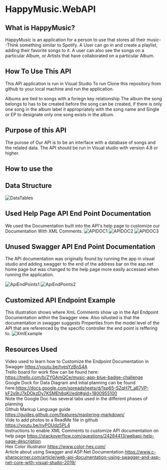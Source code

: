 # HappyMusic.WebAPI
## What is HappyMusic?
HappyMusic is an application for a person to use that stores all their music--Think something similar to Spotify. A User can go in and create a playlist, adding their favorite songs to it. A user can also see the songs on a particular Album, or Artists that have collaborated on a particular Album. 
## How To Use This API
This APi application is run in Visual Studio To run Clone this repository from github to your local machine and run the application.  

Albums are tied to songs with a foriegn key relationship The album the song belongs to has to be created before the song can be created, if there is only one song in the album label it appropriately with the song name and Single or EP to designate only one song exists in the album.

## Purpose of this API
The purose of Our API is to be an interface with a database of songs and the related data. The API should be run in Visual studio with version 4.8 or higher. 
## How to use the 
## Data Structure
 ![DataTables](/Images/DataTables.png)
## Used Help Page API End Point Documentation
We used the Documentation built into the API's help page to customize our Documentation With XML Comments. 
![APIDOC1](/Images/APIDOC1.png)
![APIDOC2](/Images/APIDOC2.png)
![APIDOC3](/Images/APIDOC3.png)
## Unused Swagger API End Point Documentation
The API documentation was originally found by running the app in visual studio and adding swagger to the end of the address bar on the asp.net home page but was changed to the help page more easily accessed when running the application.

 ![ApiEndPoints1](/Images/ApiEndPoints1.png)
 ![ApiEndPoints2](/Images/ApiEndPoints2.png)
 ## Customized API Endpoint Example
 This illustration shows where XmL Comments show up in the ApI Endpoint Documentation within the Swagger view. Also isllusted is that the documentation in swagger suggests Properties from the model level of the API that are referenced by the specific controller the end point is reffering to.
 ![XmlExample](/Images/XmlExample.png)
 
## Resources Used
Video used to learn how to Customize the Endpoint Documentation in Swagger https://youtu.be/tyesYzBnS4A  
Trello board for work flow can be found here: https://trello.com/b/ZYGAmQCe/music-app-blue-badge-challenge  
Google Dock for Data Diagram and intial planning can be found here:https://docs.google.com/spreadsheets/d/1sp65-SZqH7f_a67VP-kF2s9rJ7kDOkzDy7KSMEh8qKI/edit#gid=1800955100  
Note the Google Doc has several tabs used in the different phases of planning  
Github Markup Language guide https://guides.github.com/features/mastering-markdown/  
Vide to add photos to a ReadMe file in github https://youtu.be/nvPOUdz5PL4  
Instructions to enable XML Comments to customize API documentation on help page https://stackoverflow.com/questions/24284413/webapi-help-page-description  
Hex Color illustrator https://www.color-hex.com/  
Article about using Swagger and ASP.Net Documentation https://www.c-sharpcorner.com/article/web-api-documentation-using-swagger-and-asp-net-core-with-visual-studio-2019/
